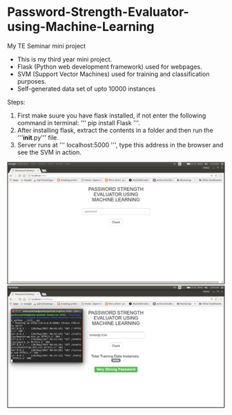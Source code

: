 # Password-Strength-Evaluator-using-Machine-Learning
My TE Seminar mini project

* This is my third year mini project.
* Flask (Python web development framework) used for webpages.
* SVM (Support Vector Machines) used for training and classification purposes.
* Self-generated data set of upto 10000 instances

Steps:
1. First make suure you have flask installed, if not enter the following command in terminal:
''' pip install Flask '''.
2. After installing flask, extract the contents in a folder and then run the '''__init__.py''' file.
3.  Server runs at ''' localhost:5000 ''', type this address in the browser and see the SVM in action.

![GUI for this Project](Passwrd.png "GUI For this project")
![Working of Password Strength Evaluator](Password.png "In Action")

